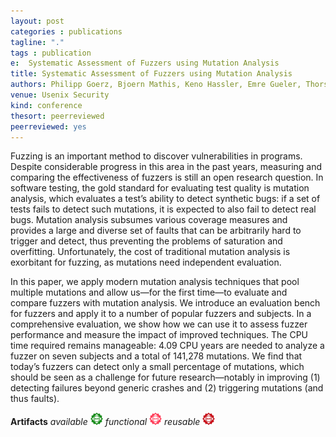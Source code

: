 ```yaml
---
layout: post
categories : publications
tagline: "."
tags : publication
e:  Systematic Assessment of Fuzzers using Mutation Analysis
title: Systematic Assessment of Fuzzers using Mutation Analysis
authors: Philipp Goerz, Bjoern Mathis, Keno Hassler, Emre Gueler, Thorsten Holz, Andreas Zeller, and Rahul Gopinath
venue: Usenix Security
kind: conference
thesort: peerreviewed
peerreviewed: yes
---
```


Fuzzing is an important method to discover vulnerabilities
in programs. Despite considerable progress in this area in
the past years, measuring and comparing the effectiveness of
fuzzers is still an open research question. In software testing,
the gold standard for evaluating test quality is mutation analysis,
which evaluates a test’s ability to detect synthetic bugs:
if a set of tests fails to detect such mutations, it is expected to
also fail to detect real bugs. Mutation analysis subsumes various
coverage measures and provides a large and diverse set
of faults that can be arbitrarily hard to trigger and detect, thus
preventing the problems of saturation and overfitting.
Unfortunately, the cost of traditional mutation analysis is exorbitant
for fuzzing, as mutations need independent evaluation.

In this paper, we apply modern mutation analysis techniques that pool multiple mutations and allow us—for the
first time—to evaluate and compare fuzzers with mutation
analysis. We introduce an evaluation bench for fuzzers and
apply it to a number of popular fuzzers and subjects. In a
comprehensive evaluation, we show how we can use it to assess
fuzzer performance and measure the impact of improved
techniques. The CPU time required remains manageable:
4.09 CPU years are needed to analyze a fuzzer on seven
subjects and a total of 141,278 mutations. We find that today’s
fuzzers can detect only a small percentage of mutations, which
should be seen as a challenge for future research—notably in
improving (1) detecting failures beyond generic crashes and
(2) triggering mutations (and thus faults).

**Artifacts** _available_ ![ACM artifact available](/resources/acm_artifact_available_20px.png) _functional_ ![ACM artifact functional](/resources/acm_artifact_functional_20px.png) _reusable_ ![ACM artifact reusable](/resources/acm_artifact_reusable_20px.png)


[<em class="fa fa-book fa-lg" aria-hidden="true"></em>](/resources/usenixsecurity2023/goerz2023systematic.pdf "paper")
[<em class="fa fa-database fa-lg" aria-hidden="true"></em>](https://github.com/CISPA-SysSec/mua_fuzzer_bench/ "replication")
[<em class="fa fa-desktop" aria-hidden="true"></em>](https://speakerdeck.com/rahulgopinath/systematic-assessment-of-fuzzers-using-mutation-analysis "presentation")

